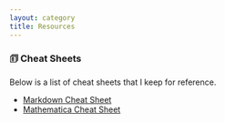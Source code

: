 ```yaml
---
layout: category
title: Resources
---
```


### 🗊 Cheat Sheets

Below is a list of cheat sheets that I keep for reference.

- [Markdown Cheat Sheet](https://glassofnumbers.com)
- [Mathematica Cheat Sheet](https://www.glassofnumbers.com)

